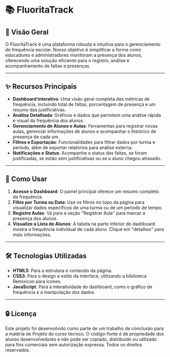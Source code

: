 # 📚 FluoritaTrack

## 🌟 Visão Geral

O FluoritaTrack é uma plataforma robusta e intuitiva para o gerenciamento de frequência escolar. Nosso objetivo é simplificar a forma como educadores e administradores monitoram a presença dos alunos, oferecendo uma solução eficiente para o registro, análise e acompanhamento de faltas e presenças.

---

## ✨ Recursos Principais

- **Dashboard Interativo**: Uma visão geral completa das métricas de frequência, incluindo total de faltas, porcentagem de presença e um resumo das justificativas.
- **Análise Detalhada**: Gráficos e dados que permitem uma análise rápida e visual da frequência dos alunos.
- **Gerenciamento de Alunos e Aulas**: Ferramentas para registrar novas aulas, gerenciar informações de alunos e acompanhar o histórico de presença de cada um.
- **Filtros e Exportação**: Funcionalidades para filtrar dados por turma e período, além de exportar relatórios para análise externa.
- **Notificações e Status**: Acompanhe o status das faltas, se foram justificadas, se estão sem justificativas ou se o aluno chegou atrasado.

---

## 🚀 Como Usar

1. **Acesse o Dashboard**: O painel principal oferece um resumo completo da frequência.
2. **Filtre por Turma ou Data**: Use os filtros no topo da página para visualizar dados específicos de uma turma ou de um período de tempo.
3. **Registre Aulas**: Vá para a seção "Registrar Aula" para marcar a presença dos alunos.
4. **Visualize a Lista de Alunos**: A tabela na parte inferior do dashboard mostra a frequência individual de cada aluno. Clique em "detalhes" para mais informações.

---

## 🛠️ Tecnologias Utilizadas

- **HTML5**: Para a estrutura e conteúdo da página.
- **CSS3**: Para o design e estilo da interface, utilizando a biblioteca Remixicon para ícones.
- **JavaScript**: Para a interatividade do dashboard, como o gráfico de frequência e a manipulação dos dados.

---

## 🔒 Licença

Este projeto foi desenvolvido como parte de um trabalho de conclusão para a matéria de Projeto do curso técnico. O código-fonte é de propriedade dos alunos desenvolvedores e não pode ser copiado, distribuído ou utilizado para fins comerciais sem autorização expressa. Todos os direitos reservados.
